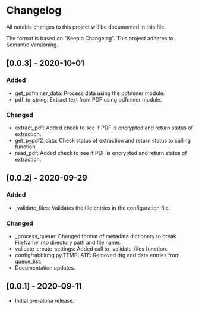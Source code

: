 # Changelog
All notable changes to this project will be documented in this file.

The format is based on "Keep a Changelog".  This project adheres to Semantic Versioning.


## [0.0.3] - 2020-10-01
### Added
- get_pdfminer_data:  Process data using the pdfminer module.
- pdf_to_string:  Extract text from PDF using pdfminer module.

### Changed
- extract_pdf:  Added check to see if PDF is encrypted and return status of extraction.
- get_pypdf2_data:  Check status of extraction and return status to calling function.
- read_pdf:  Added check to see if PDF is encrypted and return status of extraction.


## [0.0.2] - 2020-09-29
### Added
- \_validate_files:  Validates the file entries in the configuration file.

### Changed
- \_process_queue:  Changed format of metadata dictionary to break FileName into directory path and file name.
- validate_create_settings:  Added call to \_validate_files function.
- config/rabbitmq.py.TEMPLATE:  Removed dtg and date entries from queue_list.
- Documentation updates.


## [0.0.1] - 2020-09-11
- Initial pre-alpha release.

